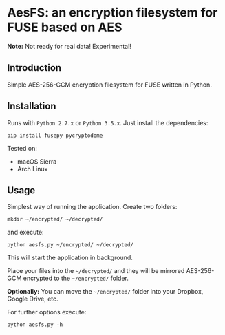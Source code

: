 # AesFS: an encryption filesystem for FUSE based on AES

**Note:** Not ready for real data! Experimental!

## Introduction

Simple AES-256-GCM encryption filesystem for FUSE written in Python.

## Installation

Runs with `Python 2.7.x` or `Python 3.5.x`. Just install the dependencies:

```
pip install fusepy pycryptodome
```

Tested on:

* macOS Sierra
* Arch Linux

## Usage

Simplest way of running the application. Create two folders:

```
mkdir ~/encrypted/ ~/decrypted/
```

and execute:

```
python aesfs.py ~/encrypted/ ~/decrypted/
```

This will start the application in background.

Place your files into the `~/decrypted/` and they will be mirrored AES-256-GCM
encrypted to the `~/encrypted/` folder.

**Optionally:** You can move the `~/encrypted/` folder into your Dropbox, Google
Drive, etc.

For further options execute:

```
python aesfs.py -h
```

